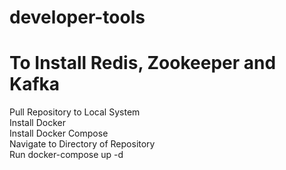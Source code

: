 # developer-tools
# To Install Redis, Zookeeper and Kafka <br/>
Pull Repository to Local System <br/>
Install Docker <br/>
Install Docker Compose <br/>
Navigate to Directory of Repository <br/>
Run docker-compose up -d
